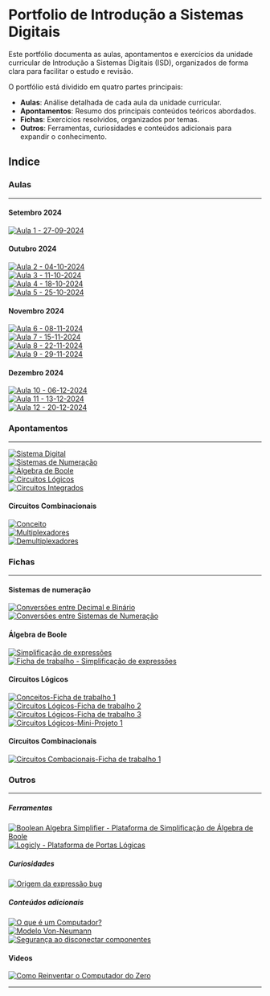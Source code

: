 # Portfolio de Introdução a Sistemas Digitais

Este portfólio documenta as aulas, apontamentos e exercícios da unidade curricular de Introdução a Sistemas Digitais (ISD), organizados de forma clara para facilitar o estudo e revisão.

O portfólio está dividido em quatro partes principais:

- **Aulas**: Análise detalhada de cada aula da unidade curricular.
- **Apontamentos**: Resumo dos principais conteúdos teóricos abordados.
- **Fichas**: Exercícios resolvidos, organizados por temas.
- **Outros**: Ferramentas, curiosidades e conteúdos adicionais para expandir o conhecimento.

## Indice

### Aulas

---

#### Setembro 2024

[![Aula 1 - 27-09-2024](https://img.shields.io/badge/Aula%201-27--09--2024-blue?style=for-the-badge)](aulas/27-09-2024.md)


#### Outubro 2024

[![Aula 2 - 04-10-2024](https://img.shields.io/badge/Aula%202-04--10--2024-blue?style=for-the-badge)](aulas/04-10-2024.md) <br>
[![Aula 3 - 11-10-2024](https://img.shields.io/badge/Aula%203-11--10--2024-blue?style=for-the-badge)](aulas/11-10-2024.md) <br>
[![Aula 4 - 18-10-2024](https://img.shields.io/badge/Aula%204-18--10--2024-blue?style=for-the-badge)](aulas/18-10-2024.md) <br>
[![Aula 5 - 25-10-2024](https://img.shields.io/badge/Aula%205-25--10--2024-blue?style=for-the-badge)](aulas/25-10-2024.md) <br>


#### Novembro 2024

[![Aula 6 - 08-11-2024](https://img.shields.io/badge/Aula%206-08--11--2024-blue?style=for-the-badge)](aulas/08-11-2024.md) <br>
[![Aula 7 - 15-11-2024](https://img.shields.io/badge/Aula%207-15--11--2024-blue?style=for-the-badge)](aulas/15-11-2024.md) <br>
[![Aula 8 - 22-11-2024](https://img.shields.io/badge/Aula%208-22--11--2024-blue?style=for-the-badge)](aulas/22-11-2024.md) <br>
[![Aula 9 - 29-11-2024](https://img.shields.io/badge/Aula%209-29--11--2024-blue?style=for-the-badge)](aulas/29-11-2024.md) <br>

#### Dezembro 2024

[![Aula 10 - 06-12-2024](https://img.shields.io/badge/Aula%2010-06--12--2024-blue?style=for-the-badge)](aulas/06-12-2024.md) <br>
[![Aula 11 - 13-12-2024](https://img.shields.io/badge/Aula%2011-13--12--2024-blue?style=for-the-badge)](aulas/13-12-2024.md) <br>
[![Aula 12 - 20-12-2024](https://img.shields.io/badge/Aula%2012-20--12--2024-blue?style=for-the-badge)](aulas/20-12-2024.md) <br>

### Apontamentos

---

[![Sistema Digital](https://img.shields.io/badge/Sistema%20Digital-28A745?style=for-the-badge)](apontamentos/sistema_digital.md) <br>
[![Sistemas de Numeração](https://img.shields.io/badge/Sistemas%20de%20Numeração-28A745?style=for-the-badge)](apontamentos/sistemas_de_numeracao.md) <br>
[![Álgebra de Boole](https://img.shields.io/badge/Álgebra%20de%20Boole-28A745?style=for-the-badge)](apontamentos/algebra_de_boole.md) <br>
[![Circuitos Lógicos](https://img.shields.io/badge/Circuitos%20Lógicos-28A745?style=for-the-badge)](apontamentos/circuitos_logicos.md) <br>
[![Circuitos Integrados](https://img.shields.io/badge/Circuitos%20Integrados-28A745?style=for-the-badge)](apontamentos/circuitos_integrados.md) <br>

#### Circuitos Combinacionais
[![Conceito](https://img.shields.io/badge/Conceito-28A745?style=for-the-badge)](apontamentos/circuitos_combinacionais.md)  
[![Multiplexadores](https://img.shields.io/badge/Multiplexadores-28A745?style=for-the-badge)](apontamentos/circuitos_combinacionais/multiplexadores.md)  
[![Demultiplexadores](https://img.shields.io/badge/Demultiplexadores-28A745?style=for-the-badge)](apontamentos/circuitos_combinacionais/demultiplexadores.md)  



### Fichas

---

#### Sistemas de numeração

[![Conversões entre Decimal e Binário](https://img.shields.io/badge/Conversões-Decimal--Binário-orange?style=for-the-badge)](fichas/sistemas_numeracao/conversoes_binario_decimal.md) <br>
[![Conversões entre Sistemas de Numeração](https://img.shields.io/badge/Conversões-Principais%20Sistemas%20de%20Numeração-orange?style=for-the-badge)](fichas/sistemas_numeracao/conversoes.md)


#### Álgebra de Boole

[![Simplificação de expressões](https://img.shields.io/badge/Simplificações-Execícios-orange?style=for-the-badge)](fichas/algebra_de_boole/exercicios.md) <br>
[![Ficha de trabalho - Simplificação de expressões](https://img.shields.io/badge/Simplificações-Ficha%20de%20Trabalho-orange?style=for-the-badge)](fichas/algebra_de_boole/ficha%20de%20trabalho.md)

#### Circuitos Lógicos

[![Conceitos-Ficha de trabalho 1](https://img.shields.io/badge/Conceitos-Ficha%20de%20trabalho%201-orange?style=for-the-badge)](fichas/circuitos_logicos/ficha%20de%20trabalho%201.md) <br>
[![Circuitos Lógicos-Ficha de trabalho 2](https://img.shields.io/badge/Circuitos%20Lógicos-Ficha%20de%20trabalho%202-orange?style=for-the-badge)](fichas/circuitos_logicos/ficha%20de%20trabalho%202.md) <br>
[![Circuitos Lógicos-Ficha de trabalho 3](https://img.shields.io/badge/Circuitos%20Lógicos-Ficha%20de%20trabalho%203-orange?style=for-the-badge)](fichas/circuitos_logicos/ficha%20de%20trabalho%203.md) <br>
[![Circuitos Lógicos-Mini-Projeto 1](https://img.shields.io/badge/Circuitos%20Lógicos-Mini%20projeto%2001-orange?style=for-the-badge)](fichas/circuitos_logicos/mini_projeto_01.md) <br>

#### Circuitos Combinacionais

[![Circuitos Combacionais-Ficha de trabalho 1](https://img.shields.io/badge/Circuitos%20Combinacionais-Ficha%20de%20trabalho%201-orange?style=for-the-badge)](fichas/circuitos_combinacionais/ficha%20de%20trabalho%201.md) <br>

### Outros

---
##### Ferramentas

[![Boolean Algebra Simplifier - Plataforma de Simplificação de Álgebra de Boole](https://img.shields.io/badge/boolean%20algebra%20-%20Ferramenta%20de%20Simplificação%20de%20Álgebra%20de%20Boole-purple?style=for-the-badge)](https://www.boolean-algebra.com/)
<br>
[![Logicly - Plataforma de Portas Lógicas](https://img.shields.io/badge/Logicly%20-%20Ferramenta%20de%20Portas%20Lógicas-purple?style=for-the-badge)](https://logic.ly/demo/)

##### Curiosidades

[![Origem da expressão bug](https://img.shields.io/badge/Origem%20da%20expressão%20"Bug"-purple?style=for-the-badge)](outros/origem_da_palavra_bug.md)

##### Conteúdos adicionais

[![O que é um Computador?](https://img.shields.io/badge/O%20que%20é%20um%20Computador-purple?style=for-the-badge)](outros/computador.md) <br>
[![Modelo Von-Neumann](https://img.shields.io/badge/Modelo%20Von--Neumann-purple?style=for-the-badge)](outros/modelo_Von-Neumann.md) <br>
[![Segurança ao disconectar componentes](https://img.shields.io/badge/Segurança%20ao%20disconectar%20componentes-purple?style=for-the-badge)](outros/seguranca_disconectar_componentes.md) <br>

#### Videos 

[![Como Reinventar o Computador do Zero](https://img.shields.io/badge/youtube-Como%20Reinventar%20o%20Computador%20do%20Zero-FF0000?style=for-the-badge)](https://youtu.be/BbnDmeNojFA?si=fwtADCmySI0u2Hl5)

---
